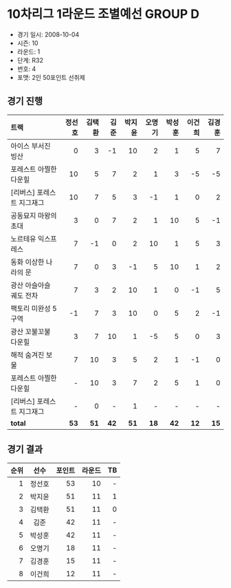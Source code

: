 # 10차리그 1라운드 조별예선 GROUP D

- 경기 일시: 2008-10-04
- 시즌: 10
- 라운드: 1
- 단계: R32
- 번호: 4
- 포맷: 2인 50포인트 선취제





## 경기 진행

| 트랙 | 정선호 | 김택환 | 김준 | 박지윤 | 오명기 | 박성훈 | 이건희 | 김경훈 |
|:---|---:|---:|---:|---:|---:|---:|---:|---:|
| 아이스 부서진 빙산 | 0 | 3 | -1 | 10 | 2 | 1 | 5 | 7 |
| 포레스트 아찔한 다운힐 | 10 | 5 | 7 | 2 | 1 | 3 | -5 | -5 |
| [리버스] 포레스트 지그재그 | 10 | 7 | 5 | 3 | -1 | 1 | 0 | 2 |
| 공동묘지 마왕의 초대 | 3 | 0 | 7 | 2 | 1 | 10 | 5 | -1 |
| 노르테유 익스프레스 | 7 | -1 | 0 | 2 | 10 | 1 | 5 | 3 |
| 동화 이상한 나라의 문 | 7 | 0 | 3 | -1 | 5 | 10 | 1 | 2 |
| 광산 아슬아슬 궤도 전차 | 7 | 3 | 2 | 10 | 1 | 0 | -1 | 5 |
| 팩토리 미완성 5구역 | -1 | 7 | 3 | 10 | 0 | 5 | 2 | -1 |
| 광산 꼬불꼬불 다운힐 | 3 | 7 | 10 | 1 | -5 | 5 | 0 | 3 |
| 해적 숨겨진 보물 | 7 | 10 | 3 | 5 | 2 | 1 | -1 | 0 |
| 포레스트 아찔한 다운힐 | - | 10 | 3 | 7 | 2 | 5 | 1 | 0 |
| [리버스] 포레스트 지그재그 | - | 0 | - | 1 | - | - | - | - |
| __total__ | __53__ | __51__ | __42__ | __51__ | __18__ | __42__ | __12__ | __15__ |




## 경기 결과

| 순위 | 선수 | 포인트 | 라운드 | TB |
|---:|:---:|---:|---:|---:|
| 1 | 정선호 | 53 | 10 | - |
| 2 | 박지윤 | 51 | 11 | 1 |
| 3 | 김택환 | 51 | 11 | 0 |
| 4 | 김준 | 42 | 11 | - |
| 5 | 박성훈 | 42 | 11 | - |
| 6 | 오명기 | 18 | 11 | - |
| 7 | 김경훈 | 15 | 11 | - |
| 8 | 이건희 | 12 | 11 | - |

